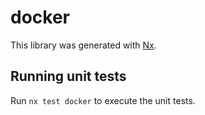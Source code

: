 # docker

This library was generated with [Nx](https://nx.dev).

## Running unit tests

Run `nx test docker` to execute the unit tests.
